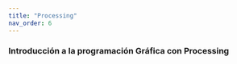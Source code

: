 ```yaml
---
title: "Processing"
nav_order: 6
---
```



### Introducción a la programación Gráfica con Processing
